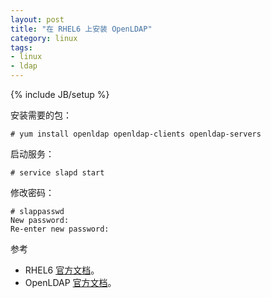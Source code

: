 ```yaml
---
layout: post
title: "在 RHEL6 上安装 OpenLDAP"
category: linux
tags: 
- linux
- ldap
---
```

{% include JB/setup %}

安装需要的包：

	# yum install openldap openldap-clients openldap-servers
	
启动服务：

	# service slapd start
	
修改密码：

	# slappasswd
	New password: 
	Re-enter new password:
	
参考 

* RHEL6 [官方文档](http://docs.redhat.com/docs/en-US/Red_Hat_Enterprise_Linux/6/html/Deployment_Guide/ch-Directory_Servers.html)。
* OpenLDAP [官方文档](http://www.openldap.org/doc/admin24/)。
